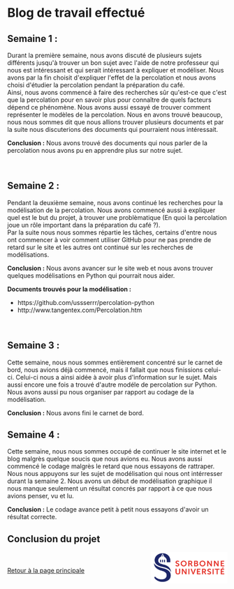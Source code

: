 # Blog de travail effectué

## Semaine 1 :

Durant la première semaine, nous avons discuté de plusieurs sujets différents jusqu'à trouver un bon sujet avec l'aide de notre professeur qui nous est intéressant et qui serait intéressant à expliquer et modéliser. Nous avons par la fin choisit d'expliquer l'effet de la percolation et nous avons choisi d'étudier la percolation pendant la préparation du café.<br>
Ainsi, nous avons commencé à faire des recherches sûr qu'est-ce que c'est que la percolation pour en savoir plus pour connaître de quels facteurs dépend ce phénomène. Nous avons aussi essayé de trouver comment représenter le modèles de la percolation. Nous en avons trouvé beaucoup, nous nous sommes dit que nous allions trouver plusieurs documents et par la suite nous discuterions des documents qui pourraient nous intéressait.<br>

**Conclusion :** Nous avons trouvé des documents qui nous parler de la percolation nous avons pu en apprendre plus sur notre sujet.

<br>

## Semaine 2 :

Pendant la deuxième semaine, nous avons continué les recherches pour la modélisation de la percolation. Nous avons commencé aussi à expliquer quel est le but du projet, à trouver une problèmatique (En quoi la percolation joue un rôle important dans la préparation du café ?).<br>
Par la suite nous nous sommes répartie les tâches, certains d'entre nous ont commencer à voir comment utiliser GitHub pour ne pas prendre de retard sur le site et les autres ont continué sur les recherches de modélisations.<br>

**Conclusion :** Nous avons avancer sur le site web et nous avons trouver quelques modélisations en Python qui pourrait nous aider.

**Documents trouvés pour la modélisation :** 
<ul>
  <li>https://github.com/ussserrr/percolation-python</li>
  <li>http://www.tangentex.com/Percolation.htm</li>
</ul>

<br>

## Semaine 3 :

Cette semaine, nous nous sommes entièrement concentré sur le carnet de bord, nous avions déjà commencé, mais il fallait que nous finissions celui-ci. Celui-ci nous a ainsi aidée à avoir plus d'information sur le sujet. Mais aussi encore une fois a trouvé d'autre modéle de percolation sur Python. 
Nous avons aussi pu nous organiser par rapport au codage de la modélisation.

**Conclusion :** Nous avons fini le carnet de bord.

## Semaine 4 :

Cette semaine, nous nous sommes occupé de continuer le site internet et le blog malgrès quelque soucis que nous avions eu. Nous avons aussi commencé le codage malgrès le retard que nous essayons de rattraper. Nous nous appuyons sur les sujet de modélisation qui nous ont intérresser durant la semaine 2. Nous avons un début de modélisation graphique il nous manque seulement un résultat concrés par rapport à ce que nous avions penser, vu et lu.

**Conclusion :** Le codage avance petit à petit nous essayons d'avoir un résultat correcte.

## Conclusion du projet










<a href = "https://www.sorbonne-universite.fr/">
  <img align = "right" src = "./image/logo_su.png" alt = "logo sorbonne université" width = "175">
</a>

<br><br>
<a href="index.html"> Retour à la page principale </a>
